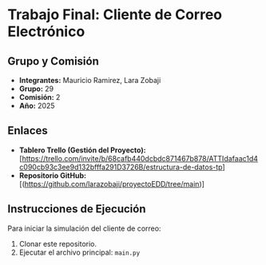 # Trabajo Final: Cliente de Correo Electrónico

##  Grupo y Comisión
* **Integrantes:** Mauricio Ramirez, Lara Zobaji
* **Grupo:** 29
* **Comisión:** 2
* **Año:** 2025

## Enlaces
* **Tablero Trello (Gestión del Proyecto):** [https://trello.com/invite/b/68cafb440dcbdc871467b878/ATTIdafaac1d4c090cb93c3ee9d132bfffa291D3726B/estructura-de-datos-tp]
* **Repositorio GitHub:** [(https://github.com/larazobaji/proyectoEDD/tree/main)]

## Instrucciones de Ejecución

Para iniciar la simulación del cliente de correo:

1.  Clonar este repositorio.
2.  Ejecutar el archivo principal: `main.py`
